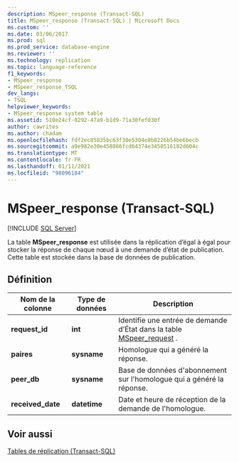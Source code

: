 ```yaml
---
description: MSpeer_response (Transact-SQL)
title: MSpeer_response (Transact-SQL) | Microsoft Docs
ms.custom: ''
ms.date: 03/06/2017
ms.prod: sql
ms.prod_service: database-engine
ms.reviewer: ''
ms.technology: replication
ms.topic: language-reference
f1_keywords:
- MSpeer_response
- MSpeer_response_TSQL
dev_langs:
- TSQL
helpviewer_keywords:
- MSpeer_response system table
ms.assetid: 510e24cf-0292-47a9-b1d9-71a30fef030f
author: cawrites
ms.author: chadam
ms.openlocfilehash: fdf2ec05835bc63f30e5304e8b8226b54be6becb
ms.sourcegitcommit: a9e982e30e458866fcd64374e3458516182d604c
ms.translationtype: MT
ms.contentlocale: fr-FR
ms.lasthandoff: 01/11/2021
ms.locfileid: "98096184"
---
```

# <a name="mspeer_response-transact-sql"></a>MSpeer_response (Transact-SQL)
[!INCLUDE [SQL Server](../../includes/applies-to-version/sqlserver.md)]

  La table **MSpeer_response** est utilisée dans la réplication d’égal à égal pour stocker la réponse de chaque nœud à une demande d’état de publication. Cette table est stockée dans la base de données de publication.  
  
## <a name="definition"></a>Définition  
  
|Nom de la colonne|Type de données|Description|  
|-----------------|---------------|-----------------|  
|**request_id**|**int**|Identifie une entrée de demande d’État dans la table [MSpeer_request](../../relational-databases/system-tables/mspeer-request-transact-sql.md) .|  
|**paires**|**sysname**|Homologue qui a généré la réponse.|  
|**peer_db**|**sysname**|Base de données d'abonnement sur l'homologue qui a généré la réponse.|  
|**received_date**|**datetime**|Date et heure de réception de la demande de l'homologue.|  
  
## <a name="see-also"></a>Voir aussi  
 [Tables de réplication &#40;Transact-SQL&#41;](../../relational-databases/system-tables/replication-tables-transact-sql.md)  
  
  
